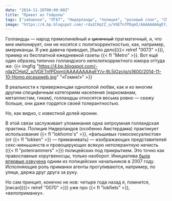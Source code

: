 ```yaml
---
date: "2014-11-28T00:00:00Z"
title: "Привет из Гейропы"
tags: ["забавное", "ЛГБТ", "Нидерланды", "полиция", "розовый слон", "СМИ"]
image: "https://4.bp.blogspot.com/-rda2CHqtZ_o/VGETnfPDqmI/AAAAAAAAgEY/v-9L5iOzcIg/s1600/2014-11-10-Homo.picasaweb.jpg"
---
```


Голландцы — народ прямолинейный и ~~циничный~~ прагматичный, и, что мне импонирует, они не носятся с политкорректностью, как, например, американцы. Я уже давеча приводил, [было дело]({{< relref "0073" >}}), пример из бесплатной ежедневной газеты {{< fl "Metro" >}}. Вот ещё один образец типично голландского неполиткорректного юмора оттуда же:
{{< imgfig "https://4.bp.blogspot.com/-rda2CHqtZ_o/VGETnfPDqmI/AAAAAAAAgEY/v-9L5iOzcIg/s1600/2014-11-10-Homo.picasaweb.jpg" "«Гомик!»" >}}

<!--more-->

В реальности к приверженцам однополой любви, как и ко многим другим *специфичным* категориям населения (наркоманам, металлистам, гикам), голландцы относятся весьма ровно — скажу больше, они даже гордятся своей толерантностью.

Но, как видно, с известной долей иронии.

В этой связи заслуживает упоминания одна хитроумная голландская практика. Полиция Нидерландов (особенно Амстердама) практикует использование {{< fl "lokhomo's" >}}, «фальшивых гомосексуалистов» (от {{< fl "lokken" >}} — приманивать) — изображающих представителей секс-меньшинств и провоцирующих всякую нетолерантную нечисть ({{< fl "potenrammers" >}}) полицейских под прикрытием. Это точно как православные хоругвеносцы, только наоборот. Инициатива [была впервые озвучена](http://www.eenvandaag.nl/binnenland/32382/politie_zet_lokhomo_in) одним из полицейских начальников в 2007 году. Исполняющие роль приманки агенты прогуливаются, например, по улице, держа друг друга за руку.

Но сам принцип, конечно не нов: четыре года назад я, помнится, [писал]({{< relref "0070" >}}) уже про {{< fl "lokfiets" >}}, «велоприманку».
